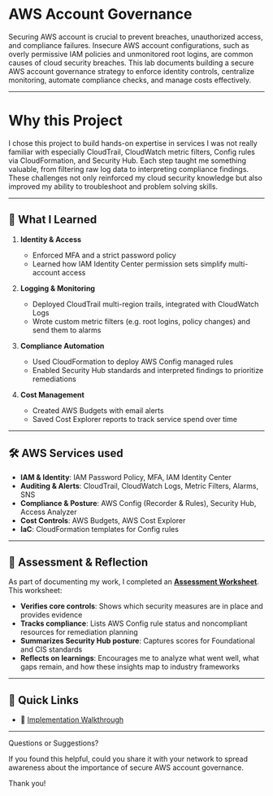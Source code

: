 # AWS Account Governance 

Securing AWS account is crucial to prevent breaches, unauthorized access, and compliance failures. Insecure AWS account configurations, such as overly permissive IAM policies and unmonitored root logins, are common causes of cloud security breaches. This lab documents building a secure AWS account governance strategy to enforce identity controls, centralize monitoring, automate compliance checks, and manage costs effectively.

---
# Why this Project
I chose this project to build hands-on expertise in services I was not really familiar with especially CloudTrail, CloudWatch metric filters, Config rules via CloudFormation, and Security Hub. Each step taught me something valuable, from filtering raw log data to interpreting compliance findings. These challenges not only reinforced my cloud security knowledge but also improved my ability to troubleshoot and problem solving skills.

---

## 🎯 What I Learned

1. **Identity & Access**  
   - Enforced MFA and a strict password policy  
   - Learned how IAM Identity Center permission sets simplify multi-account access

2. **Logging & Monitoring**  
   - Deployed CloudTrail multi-region trails, integrated with CloudWatch Logs  
   - Wrote custom metric filters (e.g. root logins, policy changes) and send them to alarms

3. **Compliance Automation**  
   - Used CloudFormation to deploy AWS Config managed rules  
   - Enabled Security Hub standards and interpreted findings to prioritize remediations

4. **Cost Management**  
   - Created AWS Budgets with email alerts  
   - Saved Cost Explorer reports to track service spend over time

---

## 🛠 AWS Services used

- **IAM & Identity**: IAM Password Policy, MFA, IAM Identity Center  
- **Auditing & Alerts**: CloudTrail, CloudWatch Logs, Metric Filters, Alarms, SNS  
- **Compliance & Posture**: AWS Config (Recorder & Rules), Security Hub, Access Analyzer  
- **Cost Controls**: AWS Budgets, AWS Cost Explorer  
- **IaC**: CloudFormation templates for Config rules

---

## 🔗 Assessment & Reflection

As part of documenting my work, I completed an **[Assessment Worksheet](./docs/Assessment_Worksheet.pdf)**. This worksheet:

- **Verifies core controls**: Shows which security measures are in place and provides evidence  
- **Tracks compliance**: Lists AWS Config rule status and noncompliant resources for remediation planning  
- **Summarizes Security Hub posture**: Captures scores for Foundational and CIS standards  
- **Reflects on learnings**: Encourages me to analyze what went well, what gaps remain, and how these insights map to industry frameworks


---

## 🔗 Quick Links
- 📝 [Implementation Walkthrough](https://medium.com/@olaaoluwase/building-a-secure-aws-account-governance-baseline-f415dac01355)

---

Questions or Suggestions? 

If you found this helpful, could you share it with your network to spread awareness about the importance of secure AWS account governance. 

Thank you!

